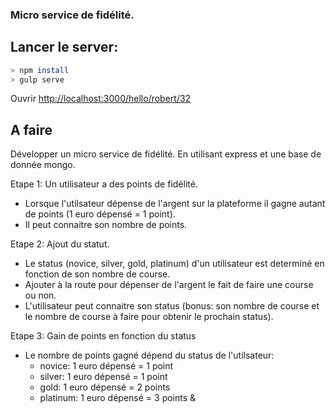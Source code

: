 ### Micro service de fidélité.
## Lancer le server:
``` bash
> npm install
> gulp serve
```

Ouvrir [http://localhost:3000/hello/robert/32](http://localhost:3000/hello/robert/32)

## A faire
Développer un micro service de fidélité.
En utilisant express et une base de donnée mongo.


Etape 1: Un utilisateur a des points de fidélité.
- Lorsque l'utilsateur dépense de l'argent sur la plateforme il gagne autant de points (1 euro dépensé = 1 point).
- Il peut connaitre son nombre de points.

Etape 2: Ajout du statut.
- Le status (novice, silver, gold, platinum) d'un utilisateur est determiné en fonction de son nombre de course.
- Ajouter à la route pour dépenser de l'argent le fait de faire une course ou non.
- L'utilisateur peut connaitre son status (bonus: son nombre de course et le nombre de course à faire pour obtenir le prochain status).

Etape 3: Gain de points en fonction du status
- Le nombre de points gagné dépend du status de l'utilsateur:
  - novice: 1 euro dépensé = 1 point
  - silver: 1 euro dépensé = 1 point
  - gold: 1 euro dépensé = 2 points
  - platinum: 1 euro dépensé = 3 points
&
